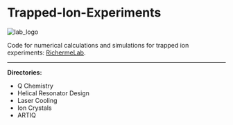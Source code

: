 # **Trapped-Ion-Experiments**    

![lab_logo](https://github.com/wburkle11/trapped-ions/assets/92954143/5259266d-d08c-48b0-8b85-8fbe7a6daa1c)

Code for numerical calculations and simulations for trapped ion experiments: [RichermeLab](https://iontrap.physics.indiana.edu/).

-----

**Directories:** 

* Q Chemistry
* Helical Resonator Design
* Laser Cooling
* Ion Crystals
* ARTIQ

